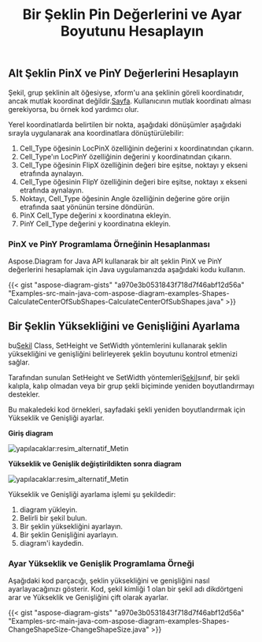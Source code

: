 ﻿---
title: Bir Şeklin Pin Değerlerini ve Ayar Boyutunu Hesaplayın
type: docs
weight: 40
url: /tr/java/calculate-pin-values-and-setting-size-of-a-shape/
---
## **Alt Şeklin PinX ve PinY Değerlerini Hesaplayın**
 Şekil, grup şeklinin alt öğesiyse, xform'u ana şeklinin göreli koordinatıdır, ancak mutlak koordinat değildir.[Sayfa](https://reference.aspose.com/diagram/java/com.aspose.diagram/page). Kullanıcının mutlak koordinatı alması gerekiyorsa, bu örnek kod yardımcı olur.

Yerel koordinatlarda belirtilen bir nokta, aşağıdaki dönüşümler aşağıdaki sırayla uygulanarak ana koordinatlara dönüştürülebilir:

1. Cell_Type öğesinin LocPinX özelliğinin değerini x koordinatından çıkarın.
1. Cell_Type'ın LocPinY özelliğinin değerini y koordinatından çıkarın.
1. Cell_Type öğesinin FlipX özelliğinin değeri bire eşitse, noktayı y ekseni etrafında aynalayın.
1. Cell_Type öğesinin FlipY özelliğinin değeri bire eşitse, noktayı x ekseni etrafında aynalayın.
1. Noktayı, Cell_Type öğesinin Angle özelliğinin değerine göre orijin etrafında saat yönünün tersine döndürün.
1. PinX Cell_Type değerini x koordinatına ekleyin.
1. PinY Cell_Type değerini y koordinatına ekleyin.
### **PinX ve PinY Programlama Örneğinin Hesaplanması**
Aspose.Diagram for Java API kullanarak bir alt şeklin PinX ve PinY değerlerini hesaplamak için Java uygulamanızda aşağıdaki kodu kullanın.

{{< gist "aspose-diagram-gists" "a970e3b0531843f718d7f46abf12d56a" "Examples-src-main-java-com-aspose-diagram-examples-Shapes-CalculateCenterOfSubShapes-CalculateCenterOfSubShapes.java" >}}
## **Bir Şeklin Yüksekliğini ve Genişliğini Ayarlama**
 bu[Şekil](https://reference.aspose.com/diagram/java/com.aspose.diagram/shape) Class, SetHeight ve SetWidth yöntemlerini kullanarak şeklin yüksekliğini ve genişliğini belirleyerek şeklin boyutunu kontrol etmenizi sağlar.

 Tarafından sunulan SetHeight ve SetWidth yöntemleri[Şekil](https://reference.aspose.com/diagram/java/com.aspose.diagram/Shape)sınıf, bir şekli kalıpla, kalıp olmadan veya bir grup şekli biçiminde yeniden boyutlandırmayı destekler.

Bu makaledeki kod örnekleri, sayfadaki şekli yeniden boyutlandırmak için Yükseklik ve Genişliği ayarlar.

**Giriş diagram** 

![yapılacaklar:resim_alternatif_Metin](http://i.imgur.com/cTiNWa7.png)

**Yükseklik ve Genişlik değiştirildikten sonra diagram**

![yapılacaklar:resim_alternatif_Metin](calculate-pin-values-and-setting-size-of-a-shape_1.png)

Yükseklik ve Genişliği ayarlama işlemi şu şekildedir:

1. diagram yükleyin.
1. Belirli bir şekil bulun.
1. Bir şeklin yüksekliğini ayarlayın.
1. Bir şeklin Genişliğini ayarlayın.
1. diagram'i kaydedin.
### **Ayar Yükseklik ve Genişlik Programlama Örneği**
Aşağıdaki kod parçacığı, şeklin yüksekliğini ve genişliğini nasıl ayarlayacağınızı gösterir. Kod, şekil kimliği 1 olan bir şekil adı dikdörtgeni arar ve Yükseklik ve Genişliğini çift olarak ayarlar.

{{< gist "aspose-diagram-gists" "a970e3b0531843f718d7f46abf12d56a" "Examples-src-main-java-com-aspose-diagram-examples-Shapes-ChangeShapeSize-ChangeShapeSize.java" >}}
